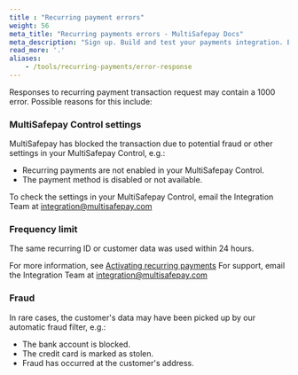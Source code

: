 ```yaml
---
title : "Recurring payment errors"
weight: 56
meta_title: "Recurring payments errors - MultiSafepay Docs"
meta_description: "Sign up. Build and test your payments integration. Explore our products and services. Use our API Reference, SDKs, and wrappers. Get support."
read_more: '.'
aliases:
    - /tools/recurring-payments/error-response
---
```

Responses to recurring payment transaction request may contain a 1000 error. Possible reasons for this include:

### MultiSafepay Control settings
MultiSafepay has blocked the transaction due to potential fraud or other settings in your MultiSafepay Control, e.g.:

- Recurring payments are not enabled in your MultiSafepay Control.
- The payment method is disabled or not available. 

To check the settings in your MultiSafepay Control, email the Integration Team at <integration@multisafepay.com>  

### Frequency limit
The same recurring ID or customer data was used within 24 hours.

For more information, see [Activating recurring payments](/tools/recurring-payments/activating-recurring-payments/)
For support, email the Integration Team at <integration@multisafepay.com>

### Fraud
In rare cases, the customer's data may have been picked up by our automatic fraud filter, e.g.:

- The bank account is blocked.
- The credit card is marked as stolen.
- Fraud has occurred at the customer's address. 













